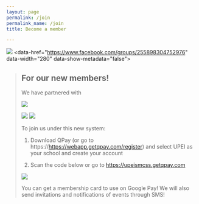 ```yaml
---
layout: page
permalink: /join
permalink_name: /join
title: Become a member

---
```

<p align=center> 

<script async defer crossorigin="anonymous" src="https://connect.facebook.net/en_US/sdk.js#xfbml=1&version=v14.0&appId=132840270104932&autoLogAppEvents=1" nonce="HdyHjDEN"></script>
<a class="discord-widget" href="INVITE URL" title="Join us on Discord"><img src="https://discordapp.com/api/guilds/888511925112172544/embed.png?style=banner3"></a>
<data-href="https://www.facebook.com/groups/255898304752976" data-width="280" data-show-metadata="false"><blockquote cite="https://www.facebook.com/groups/255898304752976" class="fb-xfbml-parse-ignore">
  
  <h2>For our new members! </h2>

  We have partnered with 
  
  <img src="https://user-images.githubusercontent.com/91146114/188928763-697aa442-8c8b-4887-a1e8-9c20d965e7ee.png"/>
  
  <a href="https://apps.apple.com/app/id775515154"><img src="https://user-images.githubusercontent.com/91146114/188938865-0fb8b5ec-6640-438e-9fc2-8a680fd0288e.png"/></a> <a href="https://play.google.com/store/apps/details?id=com.imagineteam.quicklypayit"><img src="https://user-images.githubusercontent.com/91146114/188938986-4500703d-2990-4112-90ed-9ee69dddf9f1.png"/></a>

  To join us under this new system: 

  1. Download QPay (or go to https://https://webapp.getqpay.com/register) and select UPEI as your school and create your account
  
  2. Scan the code below or go to https://upeismcss.getqpay.com 
  
<img src="https://user-images.githubusercontent.com/91146114/188939298-f1d09d34-7a95-4c3e-aa90-9512e0b19bf8.png"/>

  You can get a membership card to use on Google Pay! We will also send invitations and notifications of events through SMS!
  
</p>


